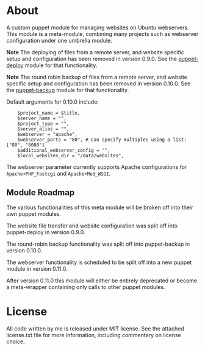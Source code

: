 About
================================================================================

A custom puppet module for managing websites on Ubuntu webservers. This module
is a meta-module, combining many projects such as webserver configuration under
one umbrella module.

**Note** The deploying of files from a remote server, and website specific
setup and configuration has been removed in version 0.9.0. See the
[puppet-deploy](https://github.com/chrislaskey/puppet-deploy) module for that functionality.

**Note** The round robin backup of files from a remote server, and website
specific setup and configuration has been removed in version 0.10.0. See the
[puppet-backup](https://github.com/chrislaskey/puppet-backup) module for that functionality.

Default arguments for 0.10.0 include:

		$project_name = $title,
		$server_name = "",
		$project_type = "",
		$server_alias = "",
		$webserver = "apache",
		$webserver_ports = "80", # Can specify multiples using a list: ["80", "8080"]
		$additional_webserver_config = "",
		$local_websites_dir = "/data/websites",

The webserver parameter currently supports Apache configurations for
`Apache+PHP_Fastcgi` and `Apache+Mod_WSGI`.

Module Roadmap
-------

The various functionalities of this meta module will be broken off into their
own puppet modules.

The website file transfer and website configuration was split off
into puppet-deploy in version 0.9.0.

The round-robin backup functionality was split off into puppet-backup in
version 0.10.0.

The webserver functionality is scheduled to be split off into a new puppet
module in version 0.11.0.

After version 0.11.0 this module will either be entirely deprecated or become
a meta-wrapper containing only calls to other puppet modules.

License
================================================================================

All code written by me is released under MIT license. See the attached
license.txt file for more information, including commentary on license choice.
